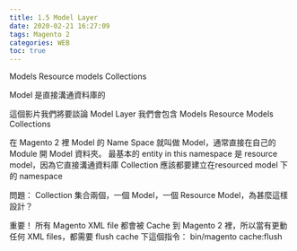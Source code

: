 ```yaml
---
title: 1.5 Model Layer
date: 2020-02-21 16:27:09
tags: Magento 2
categories: WEB
toc: true
---
```


Models
Resource models
Collections

<!-- more -->

Model 是直接溝通資料庫的

這個影片我們將要談論 Model Layer
我們會包含 Models
Resource Models
Collections

在 Magento 2 裡 Model 的 Name Space 就叫做 Model，通常直接在自己的 Module 開 Model 資料夾。
最基本的 entity in this namespace 是 resource model，因為它直接溝通資料庫
Collection 應該都要建立在resourced model 下的 namespace

問題：
Collection 集合兩個，一個 Model，一個 Resource Model，為甚麼這樣設計？

重要！
所有 Magento XML file 都會被 Cache 到 Magento 2 裡，所以當有更動任何 XML files，都需要 flush cache
下這個指令：
bin/magento cache:flush








